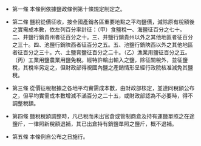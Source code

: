 * 第一條 本條例依據鹽政條例第十條規定制定之。

* 第二條 鹽稅從價征收，按全國產銷各區重要地點之平均鹽價，減除原有稅額後之實需成本數，依左列百分率計征：（甲）食鹽稅一、海鹽征百分之七十。二、井鹽行銷貴州者征百分之十。三、井鹽行銷貴州以外之其他地區者征百分之三十。四、池鹽行銷陜西者征百分之五。五、池鹽行銷陜西以外之其他地區者征百分之三十。六、土鹽膏鹽征百分之二十。（乙）漁業用鹽征百分之五。（丙）工業用鹽農業用鹽免稅。經特許輸出輸入之鹽，除征關稅外，並征鹽稅，其稅率另定之，但財政部得視國內鹽之產銷情形呈經行政院核准減免其鹽稅。

* 第三條 從價征稅根據之各地平均實需成本數，由財政部核定，並連同稅額公布之，但平均實需成本數增減不滿百分之二十五，或財政部認為不必要時，得不調整稅額。

* 第四條 鹽稅稅額調整時，凡已稅而未出官倉或管制商倉及持有運鹽單照之在途鹽斤，一律照新稅額退補，其已出倉持有銷鹽單照之鹽斤，概不退補。

* 第五條 本條例自公布之日施行。

